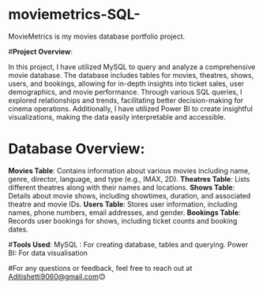 # **moviemetrics-SQL**-

MovieMetrics is my movies database portfolio project.

#**Project Overview**:

In this project, I have utilized MySQL to query and analyze a comprehensive movie database. 
The database includes tables for movies, theatres, shows, users, and bookings, allowing for in-depth insights into ticket sales, user demographics, and movie performance. 
Through various SQL queries, I explored relationships and trends, facilitating better decision-making for cinema operations.
Additionally, I have utilized Power BI to create insightful visualizations, making the data easily interpretable and accessible.

# Database Overview:
**Movies Table**: Contains information about various movies including name, genre, director, language, and type (e.g., IMAX, 2D).
**Theatres Table**: Lists different theatres along with their names and locations.
**Shows Table**: Details about movie shows, including showtimes, duration, and associated theatre and movie IDs.
**Users Table**: Stores user information, including names, phone numbers, email addresses, and gender.
**Bookings Table**: Records user bookings for shows, including ticket counts and booking dates.


#**Tools Used**: 
MySQL : For creating database, tables and querying.
Power BI: For data visualisation


#For any questions or feedback, feel free to reach out at Aditishetti9060@gmail.com😊


